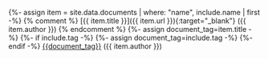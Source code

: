 {%- assign item = site.data.documents | where: "name", include.name | first -%}
{% comment %}
[{{ item.title }}]({{ item.url }}){:target="_blank"} ({{ item.author }})
{% endcomment %}
{%- assign document_tag=item.title -%}
{%- if include.tag -%}
{%- assign document_tag=include.tag -%}
{%- endif -%}
<a href="{{ item.url }}" target="_blank">{{document_tag}}</a> ({{ item.author }})


